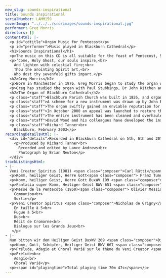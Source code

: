 ```yaml
---
new_slug: sounds-inspirational
title: Sounds Inspirational
serialNumber: LAMM159
coverImage: "../../../src/images/sounds-inspirational.jpg"
performer: Greg Morris
directors: []
contentHtml: |-
  <p id="cdtitle">Organ Music for Pentecost</p>
  <p id="performer">Music played in Blackburn Cathedral</p>
  <h1>Sounds Inspirational</h1>
  <p>The music on this CD is all suitable for the feast of Pentecost, 50 days after Easter, when the church celebrates the coming of the Holy Spirit. Much of it is based on the ancient Latin hymn, Veni Creator Spiritus, the famous English translation of which begins:</p>
  <p>‘Come, Holy Ghost, our souls inspire,<br>
    And lighten with celestial fire;<br>
    Thou the anointing Spirit art,<br>
    Who dost thy sevenfold gifts impart.</p>
  <h2>Greg Morris</h2>
  <p>Born in Manchester in 1976, Greg Morris began to study the organ with Andrew Dean at the Manchester Grammar School. He subsequently held organ scholarships at St George’s Chapel, Windsor Castle, Jesus College, Cambridge and St Martin-in-the-Fields. While at Cambridge, he held a music exhibition as well as directing and accompanying the two chapel choirs. In September 2000 Greg took up the post of Assistant Director of Music at Blackburn Cathedral. He conducts the Young People’s Choir, which under his direction has visited Rome on its first foreign tour and broadcast Choral Matins on BBC Radio 4’s Sunday Worship. Greg also accompanies the Cathedral Choir and Cathedral Girls’ Choir, and with them has visited Germany and USA, and broadcast on BBC Radios 3 &amp; 4, as well as BBC TV’s Songs of Praise.</p>
  <p>Greg has studied the organ with Paul Stubbings, Dr John Kitchen and Thomas Trotter. He gained his FRCO diploma in 2000, winning the Limpus, Frederick Shinn and Durrant Prizes for organ playing and the Samuel Baker Prize for overall performance. As a soloist, Greg has performed at a number of prestigious venues in this country and abroad, including St Paul’s Cathedral, London, Huddersfield Town Hall and Braunschweig Cathedral in Germany. This is his first solo CD recording.</p>
  <h2>The Organ of Blackburn Cathedral</h2>
  <p class="staff">Blackburn Parish Church was built in 1826, and organs by Gray (1826 and 1831) and Cavaillé-Coll (1875) were placed on the west wall of the church. The building was re-consecrated as a Cathedral in 1926, when the Diocese of Blackburn was established, and ambitious plans to extend the building were drawn up. When the large transepts were completed in 1953, Henry Willis III was commissioned to move the organ to a bridge at the East end of the Nave. In 1964 the organ was taken down so that a temporary wall could be built, dividing the nave from the transepts to enable work to begin on restoring the nave, whilst the remainder of the cathedral could be used for worship. J.W. Walker and Sons removed the organ and lent the cathedral a four-rank, totally enclosed, extension organ, which served well for five years.</p>
  <p class="staff">A scheme for a new instrument was drawn up by John Bertalot (the Cathedral Organist), in consultation with Francis Jackson and Bert Collop (managing director of Walker’s). William Thompson, a generous benefactor from Burnley who had already given large sums of money for the restoration of the Nave and the building of the Lantern Tower and Spire, was asked by John Bertalot to give £30,000 to pay for the new organ. On 20th March, 1968, an envelope arrived from him with a cheque for 30,000 guineas (£31, 500) made out to John Bertalot. The new organ was dedicated on 20th December 1969. It was voiced by Walter Goodey and Dennis Thurlow. John Hayward, the artist, consulted with Walker’s to produce the stunning highly coloured organ “cases”, including swell boxes which are in full view, and a doubly mitred Serpent, coloured green and gold.</p>
  <p class="staff">The organ swiftly gained an enviable reputation for its vibrant tonal quality, most notably the fiery reed stops. However, from as early as 1983, serious problems became apparent, particularly in relation to the wind system and action. At the same time, the Lantern Tower also required major work, thus delaying work to the organ. In 1994, shortly after Gordon Stewart’s appointment as Director of Music, David Wood took over the care of the organ. Some short term problems were attended to and the console was modernised.</p>
  <p class="staff">In October 2000 an appeal was launched to restore the organ. I was keen that all of the 1969 tonal features should be retained, but that the opportunity should be taken to provide various extra colours to enhance and better equip an instrument that is expected not only to accompany liturgy on a daily basis, but also to present the complete range of solo repertoire in a stylistic manner. For example, I felt that an Oboe on the Swell and a Fifteenth on the Great were essential additions. Also that a reed at 8’ pitch on the Positive and a Vox Humana would be useful and that the organ really needed additional 8’ foundation pitch, more gravitas on the Pedal and extra 16’ manual tone. In order to address these desired tonal additions and to bring the organ into proper working order, I devised a scheme to restore and enlarge the organ, in consultation with David Briggs, John Bertalot, Canon Andrew Hindley, Greg Morris and David Wood. The organ was restored and enlarged between July 2001 and June 2002, during which time a Rodgers digital instrument was used.</p>
  <p class="staff">The entire instrument has been cleaned and overhauled. A Fifteenth on the Great and a Cliquot-style Cromorne on the Positive have been added. The new Solo department has been positioned above the Great, with new stops: Flûte Harmonique 8’, Viola 8’, Viola Céleste 8’, Flûte Octaviante 4’ and Voix Humaine. The old Swell Cromorne has been moved to the Solo, and renamed “Clarinette”; in its place on the Swell is a new Hautbois. Two new ranks of pipes have been made available on the Pedal: a 6 2/5 Grosse Tierce and 10 2/3 Grosse Quint. Two new digital ranks, by Walker Technical Company USA, have also been made available on the Pedal: 32’ Sub Principal and 16’ Flûte Ouverte. A wealth of octave and sub-octave couplers have been provided. A new 4 manual console has been built by Wood of Huddersfield, in the style of the original 3 manual console. A new Cymbelstern and star have been added and safety features for maintaining the instrument have been incorporated.</p>
  <p class="staff">David Wood and his colleagues have developed the instrument with great skill; they have breathed new life into all the wonderful original colours which had been sounding tired for some years and have blended new ranks into the organ in such a sensitive way. The result is an incredibly versatile and reliable instrument with a tremendous range of dynamic and tonal colour, coupled with a sense of sheer power, but also great subtlety and tremendous beauty. There are few organs in the world that can demonstrate the entire solo repertoire with such a convincing sense of style. It is also a fantastic organ for the liturgy, capable of accompanying choir and congregation in a sensitive manner. The full range of the organ’s capabilities was shown off to great effect at the opening recital by David Briggs on 6th July 2002. This recording provides further evidence!</p>
  <p class="staff">Richard Tanner<br>
    Blackburn, February 2003</p>
recordingDetailsHtml: |-
  <div id="details">Recorded in Blackburn Cathedral on 5th, 6th and 20th November 2002 by kind permission of the Dean and Chapter.
    <p>Produced by Richard Tanner<br>
      Recorded and edited by Lance Andrews<br>
      Photograph by Brian Newton</p>
  </div>
trackListingsHtml:
- |-
  Veni Creator Spiritus (1981) <span class="composer">Carl Rütti</span>
  <p>Komm, heiliger Geist, Herre Gott<span class="composer"> Franz Tunder</span></p>
  <p>Komm, heiliger Geist, Herre Gott BuxWV 199 <span class="composer">Dietrich Buxtehude</span></p>
  <p>Fantasia super Komm, Heiliger Geist BWV 651 <span class="composer">J.S. Bach</span></p>
  <p>Messe de la Pentecôte (1950)<span class="composer"> Olivier Messiaen</span><br>
    Communion<br>
    Sortie</p>
  <p>Veni Creator Spiritus <span class="composer">Nicholas de Grigny</span><br>
    En taille à 5<br>
    Fugue à 5<br>
    Duo<br>
    Récit de Cromorne<br>
    Dialogue sur les Grands Jeux<br>
   </p>
- |-
  Nun bitten wir den Heiligen Geist BuxWV 209 <span class="composer">Dietrich Buxtehude</span>
  <p>Komm, Gott, Schöpfer, Heiliger Geist BWV 667 <span class="composer">J.S. Bach</span></p>
  <p>Prélude, Adagio et Choral Varié sur le thème du Veni Creator <span class="composer">Maurice</span> <span class="composer">Duruflé</span></p>
  <p>Prélude<br>
    Adagio<br>
    Choral Varié</p>
  <p><span id="playingtime">Total playing time 70m 47s</span></p>
---
```



